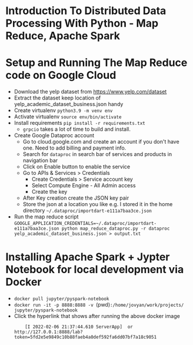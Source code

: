 # Introduction To Distributed Data Processing With Python - Map Reduce, Apache Spark

# Setup and Running The Map Reduce code on Google Cloud
  - Download the yelp dataset from https://www.yelp.com/dataset 
  - Extract the dataset keep location of yelp_academic_dataset_business.json handy
  - Create virtualenv `python3.9 -m venv env`
  - Activate virtualenv `source env/bin/activate`
  - Install requirements `pip install -r requirements.txt` 
    - `grpcio` takes a lot of time to build and install.
  - Create Google Dataproc account 
    - Go to cloud.google.com and create an account if you don't have one. Need to add billing and payment info.
    - Search for `dataproc` in search bar of services and products in navigation bar
    - Click on Enable button to enable the service
    - Go to APIs & Services > Credentials
      - Create Credentials  > Service account key 
      - Select Compute Engine - All Admin access
      - Create the key
    - After Key creation create the JSON key pair
    - Store the json at a location you like e.g. I stored it in the home directory `~/.dataproc/importdart-e111a7baa3ce.json` 
  - Run the map reduce script 
      `GOOGLE_APPLICATION_CREDENTIALS=~/.dataproc/importdart-e111a7baa3ce.json python map_reduce_dataproc.py -r dataproc  yelp_academic_dataset_business.json > output.txt`

# Installing Apache Spark + Jypter Notebook for local development via Docker
  - `docker pull jupyter/pyspark-notebook`
  - `docker run -it -p 8888:8888 -v `(pwd)`:/home/jovyan/work/projects/ jupyter/pyspark-notebook`
  - Click the hyperlink that shows after running the above docker image 
    ``` [I 2022-02-06 21:37:44.610 ServerApp] Jupyter Server 1.13.5 is running at:
        [I 2022-02-06 21:37:44.610 ServerApp]  or http://127.0.0.1:8888/lab?token=5fd2e5e9849c10b88faeb4a0def592fa6dd07bf7a18c9051
    ```

